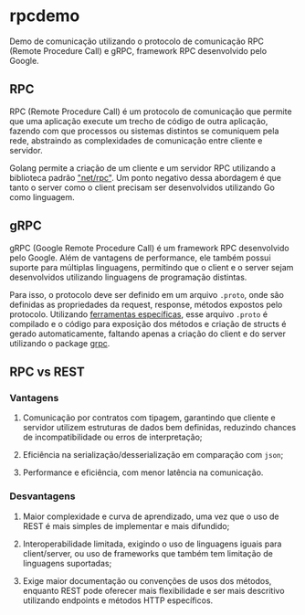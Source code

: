 # rpcdemo

Demo de comunicação utilizando o protocolo de comunicação RPC (Remote Procedure Call) e gRPC, framework RPC desenvolvido pelo Google.

## RPC

RPC (Remote Procedure Call) é um protocolo de comunicação que permite que uma aplicação execute um trecho de código de outra aplicação, fazendo com que processos ou sistemas distintos se comuniquem pela rede, abstraindo as complexidades de comunicação entre cliente e servidor.

Golang permite a criação de um cliente e um servidor RPC utilizando a biblioteca padrão ["net/rpc"](https://pkg.go.dev/net/rpc). Um ponto negativo dessa abordagem é que tanto o server como o client precisam ser desenvolvidos utilizando Go como linguagem.

## gRPC

gRPC (Google Remote Procedure Call) é um framework RPC desenvolvido pelo Google. Além de vantagens de performance, ele também possui suporte para múltiplas linguagens, permitindo que o client e o server sejam desenvolvidos utilizando linguagens de programação distintas.

Para isso, o protocolo deve ser definido em um arquivo `.proto`, onde são definidas as propriedades da request, response, métodos expostos pelo protocolo. Utilizando [ferramentas específicas](https://grpc.io/), esse arquivo `.proto` é compilado e o código para exposição dos métodos e criação de structs é gerado automaticamente, faltando apenas a criação do client e do server utilizando o package [grpc](https://pkg.go.dev/google.golang.org/grpc).

## RPC vs REST

### Vantagens

1. Comunicação por contratos com tipagem, garantindo que cliente e servidor utilizem estruturas de dados bem definidas, reduzindo chances de incompatibilidade ou erros de interpretação;

2. Eficiência na serialização/desserialização em comparação com `json`;

3. Performance e eficiência, com menor latência na comunicação.

### Desvantagens

1. Maior complexidade e curva de aprendizado, uma vez que o uso de REST é mais simples de implementar e mais difundido;

2. Interoperabilidade limitada, exigindo o uso de linguagens iguais para client/server, ou uso de frameworks que também tem limitação de linguagens suportadas;

3. Exige maior documentação ou convenções de usos dos métodos, enquanto REST pode oferecer mais flexibilidade e ser mais descritivo utilizando endpoints e métodos HTTP específicos.